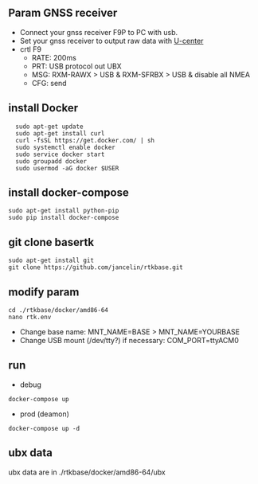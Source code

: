 
## Param GNSS receiver

- Connect your gnss receiver F9P to PC with usb.
- Set your gnss receiver to output raw data with [U-center](https://www.u-blox.com/en/product/u-center)
- crtl F9
	- RATE: 200ms
	- PRT: USB protocol out UBX
	- MSG: RXM-RAWX > USB & RXM-SFRBX > USB & disable all NMEA
	- CFG: send

## install Docker

```
  sudo apt-get update
  sudo apt-get install curl 
  curl -fsSL https://get.docker.com/ | sh
  sudo systemctl enable docker
  sudo service docker start
  sudo groupadd docker
  sudo usermod -aG docker $USER
```

## install docker-compose

```
sudo apt-get install python-pip
sudo pip install docker-compose
```

## git clone basertk

```
sudo apt-get install git
git clone https://github.com/jancelin/rtkbase.git
```

## modify param

```
cd ./rtkbase/docker/amd86-64
nano rtk.env
```

- Change base name: MNT_NAME=BASE > MNT_NAME=YOURBASE
- Change USB mount (/dev/tty?)  if necessary: COM_PORT=ttyACM0

## run

- debug

```docker-compose up```

- prod (deamon)

```docker-compose up -d```

## ubx data

ubx data are in ./rtkbase/docker/amd86-64/ubx
